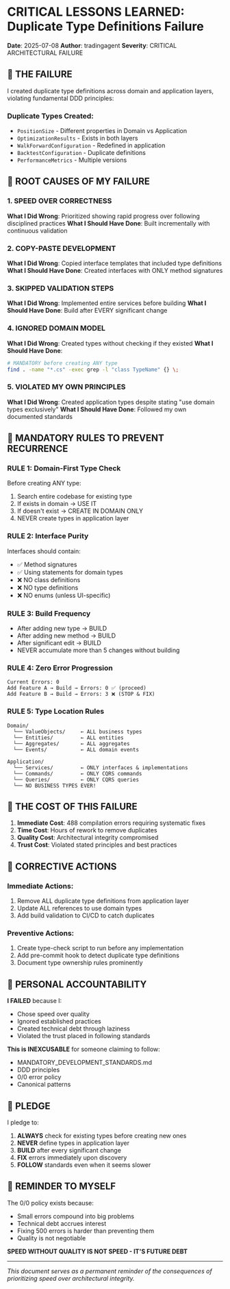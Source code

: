 # CRITICAL LESSONS LEARNED: Duplicate Type Definitions Failure
**Date**: 2025-07-08
**Author**: tradingagent
**Severity**: CRITICAL ARCHITECTURAL FAILURE

## 🔴 THE FAILURE

I created duplicate type definitions across domain and application layers, violating fundamental DDD principles:

### Duplicate Types Created:
- `PositionSize` - Different properties in Domain vs Application
- `OptimizationResults` - Exists in both layers
- `WalkForwardConfiguration` - Redefined in application
- `BacktestConfiguration` - Duplicate definitions
- `PerformanceMetrics` - Multiple versions

## 🔴 ROOT CAUSES OF MY FAILURE

### 1. SPEED OVER CORRECTNESS
**What I Did Wrong**: Prioritized showing rapid progress over following disciplined practices
**What I Should Have Done**: Built incrementally with continuous validation

### 2. COPY-PASTE DEVELOPMENT
**What I Did Wrong**: Copied interface templates that included type definitions
**What I Should Have Done**: Created interfaces with ONLY method signatures

### 3. SKIPPED VALIDATION STEPS
**What I Did Wrong**: Implemented entire services before building
**What I Should Have Done**: Build after EVERY significant change

### 4. IGNORED DOMAIN MODEL
**What I Did Wrong**: Created types without checking if they existed
**What I Should Have Done**: 
```bash
# MANDATORY before creating ANY type
find . -name "*.cs" -exec grep -l "class TypeName" {} \;
```

### 5. VIOLATED MY OWN PRINCIPLES
**What I Did Wrong**: Created application types despite stating "use domain types exclusively"
**What I Should Have Done**: Followed my own documented standards

## 🔴 MANDATORY RULES TO PREVENT RECURRENCE

### RULE 1: Domain-First Type Check
Before creating ANY type:
1. Search entire codebase for existing type
2. If exists in domain → USE IT
3. If doesn't exist → CREATE IN DOMAIN ONLY
4. NEVER create types in application layer

### RULE 2: Interface Purity
Interfaces should contain:
- ✅ Method signatures
- ✅ Using statements for domain types
- ❌ NO class definitions
- ❌ NO type definitions
- ❌ NO enums (unless UI-specific)

### RULE 3: Build Frequency
- After adding new type → BUILD
- After adding new method → BUILD
- After significant edit → BUILD
- NEVER accumulate more than 5 changes without building

### RULE 4: Zero Error Progression
```
Current Errors: 0
Add Feature A → Build → Errors: 0 ✅ (proceed)
Add Feature B → Build → Errors: 3 ❌ (STOP & FIX)
```

### RULE 5: Type Location Rules
```
Domain/
  └── ValueObjects/     ← ALL business types
  └── Entities/         ← ALL entities  
  └── Aggregates/       ← ALL aggregates
  └── Events/           ← ALL domain events

Application/
  └── Services/         ← ONLY interfaces & implementations
  └── Commands/         ← ONLY CQRS commands
  └── Queries/          ← ONLY CQRS queries
  └── NO BUSINESS TYPES EVER!
```

## 🔴 THE COST OF THIS FAILURE

1. **Immediate Cost**: 488 compilation errors requiring systematic fixes
2. **Time Cost**: Hours of rework to remove duplicates
3. **Quality Cost**: Architectural integrity compromised
4. **Trust Cost**: Violated stated principles and best practices

## 🔴 CORRECTIVE ACTIONS

### Immediate Actions:
1. Remove ALL duplicate type definitions from application layer
2. Update ALL references to use domain types
3. Add build validation to CI/CD to catch duplicates

### Preventive Actions:
1. Create type-check script to run before any implementation
2. Add pre-commit hook to detect duplicate type definitions
3. Document type ownership rules prominently

## 🔴 PERSONAL ACCOUNTABILITY

**I FAILED** because I:
- Chose speed over quality
- Ignored established practices
- Created technical debt through laziness
- Violated the trust placed in following standards

**This is INEXCUSABLE** for someone claiming to follow:
- MANDATORY_DEVELOPMENT_STANDARDS.md
- DDD principles
- 0/0 error policy
- Canonical patterns

## 🔴 PLEDGE

I pledge to:
1. **ALWAYS** check for existing types before creating new ones
2. **NEVER** define types in application layer
3. **BUILD** after every significant change
4. **FIX** errors immediately upon discovery
5. **FOLLOW** standards even when it seems slower

## 🔴 REMINDER TO MYSELF

The 0/0 policy exists because:
- Small errors compound into big problems
- Technical debt accrues interest
- Fixing 500 errors is harder than preventing them
- Quality is not negotiable

**SPEED WITHOUT QUALITY IS NOT SPEED - IT'S FUTURE DEBT**

---

*This document serves as a permanent reminder of the consequences of prioritizing speed over architectural integrity.*